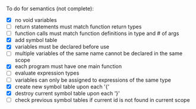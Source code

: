 To do for semantics (not complete):
- [x] no void variables
- [ ] return statements must match function return types
- [ ] function calls must match function definitions in type and # of args
- [x] add symbol table
- [x] variables must be declared before use
- [ ] multiple variables of the same name cannot be declared in the same scope
- [x] each program must have one main function
- [ ] evaluate expression types
- [ ] variables can only be assigned to expressions of the same type
- [x] create new symbol table upon each '{'
- [x] destroy current symbol table upon each '}'
- [ ] check previous symbol tables if current id is not found in current scope
